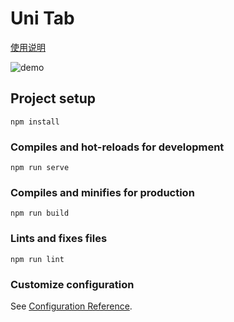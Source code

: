 # Uni Tab

[使用说明](https://krance.notion.site/f560f9a308c944519faef3a327acc27b)

![demo](https://xerrors.oss-cn-shanghai.aliyuncs.com/upload/demo4.gif)

## Project setup
```
npm install
```

### Compiles and hot-reloads for development
```
npm run serve
```

### Compiles and minifies for production
```
npm run build
```

### Lints and fixes files
```
npm run lint
```

### Customize configuration
See [Configuration Reference](https://cli.vuejs.org/config/).
